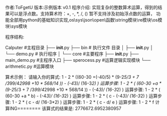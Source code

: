 作者:ToFgetU
版本:示例版本 v0.1
程序介绍:
    实现复杂的整数算术运算，得到的结果可以是浮点数。支持算术符：+, -, *, /, ()
     暂不支持涉及初始浮点数的运算，
    功能全部用python的基础知识实现,os\sys\json\open\函数\string模块\re模块\os模块\sys模块


程序结构:

Calputer #主程目录
├── __init__.py
├── bin # 执行文件 目录
│   ├── __init__.py
│   └── demo.py # 执行程序
│
└── core #主要程序
    ├── __init__.py
    ├── main_demo.py    #主程序入口
    ├── sperocess.py    #运算逻辑实现模块
    └── arithmetic.py   #运算模块


算术示例：
    请输入你的算式: 1 - 2 * ((60-30 +(-40/5) * (9-2*5/3 + 7 /3*99/4*2998 +10 * 568/14 )) - (-4*3)/ (16-3*2) )
        运算步骤: 1 - 2 * ( (60-30 +a * (9-2*5/3 + 7 /3*99/4*2998 +10 * 568/14 )) - (-4*3)/ (16-3*2) )
        运算步骤: 1 - 2 * ( (60-30 +a * b) - (-4*3)/ (16-3*2) )
        运算步骤: 1 - 2 * ( c - (-4*3)/ (16-3*2) )
        运算步骤: 1 - 2 * ( c - d/ (16-3*2) )
        运算步骤: 1 - 2 * ( c - d/ e )
        运算步骤: 1 - 2 * f
    计算ING========
    该算式的结果是:  2776672.6952380957